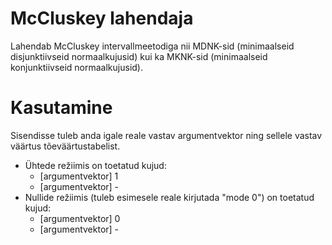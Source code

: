 # McCluskey lahendaja

Lahendab McCluskey intervallmeetodiga nii MDNK-sid (minimaalseid disjunktiivseid
normaalkujusid) kui ka MKNK-sid (minimaalseid konjunktiivseid normaalkujusid).


# Kasutamine

Sisendisse tuleb anda igale reale vastav argumentvektor ning sellele vastav väärtus
tõeväärtustabelist.
* Ühtede režiimis on toetatud kujud:
	* [argumentvektor] 1
	* [argumentvektor] -
* Nullide režiimis (tuleb esimesele reale kirjutada "mode 0") on toetatud kujud:
	* [argumentvektor] 0
	* [argumentvektor] -
